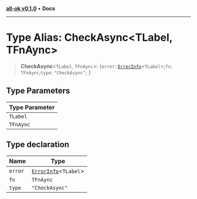 [**all-ok v0.1.0**](../README.md) • **Docs**

***

# Type Alias: CheckAsync\<TLabel, TFnAync\>

> **CheckAsync**\<`TLabel`, `TFnAync`\>: \{`error`: [`ErrorInfo`](ErrorInfo.md)\<`TLabel`\>;`fn`: `TFnAync`;`type`: `"CheckAsync"`; \}

## Type Parameters

| Type Parameter |
| ------ |
| `TLabel` |
| `TFnAync` |

## Type declaration

| Name | Type |
| ------ | ------ |
| `error` | [`ErrorInfo`](ErrorInfo.md)\<`TLabel`\> |
| `fn` | `TFnAync` |
| `type` | `"CheckAsync"` |
